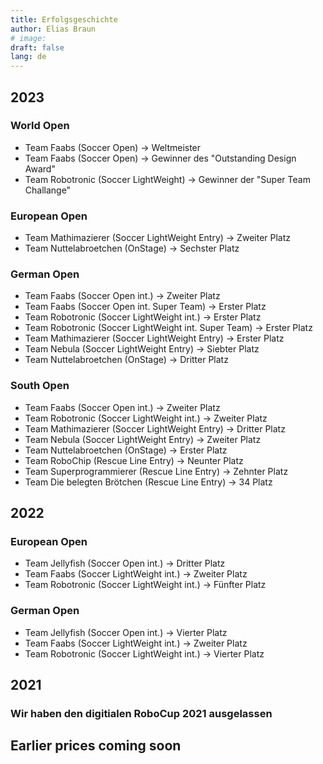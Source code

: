 ```yaml
---
title: Erfolgsgeschichte
author: Elias Braun
# image:
draft: false
lang: de
---
```


## 2023
### World Open
 - Team Faabs (Soccer Open) &rarr; Weltmeister
 - Team Faabs (Soccer Open) &rarr; Gewinner des "Outstanding Design Award"
 - Team Robotronic (Soccer LightWeight) &rarr; Gewinner der "Super Team Challange"

### European Open
 - Team Mathimazierer (Soccer LightWeight Entry) &rarr; Zweiter Platz
 - Team Nuttelabroetchen (OnStage) &rarr; Sechster Platz

### German Open
 - Team Faabs (Soccer Open int.) &rarr; Zweiter Platz
 - Team Faabs (Soccer Open int. Super Team) &rarr; Erster Platz
 - Team Robotronic (Soccer LightWeight int.) &rarr; Erster Platz
 - Team Robotronic (Soccer LightWeight int. Super Team) &rarr; Erster Platz
 - Team Mathimazierer (Soccer LightWeight Entry) &rarr; Erster Platz
 - Team Nebula (Soccer LightWeight Entry) &rarr; Siebter Platz
 - Team Nuttelabroetchen (OnStage) &rarr; Dritter Platz

### South Open
 - Team Faabs (Soccer Open int.) &rarr; Zweiter Platz
 - Team Robotronic (Soccer LightWeight int.) &rarr; Zweiter Platz
 - Team Mathimazierer (Soccer LightWeight Entry) &rarr; Dritter Platz
 - Team Nebula (Soccer LightWeight Entry) &rarr; Zweiter Platz
 - Team Nuttelabroetchen (OnStage) &rarr; Erster Platz
 - Team RoboChip (Rescue Line Entry) &rarr; Neunter Platz
 - Team Superprogrammierer (Rescue Line Entry) &rarr; Zehnter Platz
 - Team Die belegten Brötchen (Rescue Line Entry) &rarr; 34 Platz



## 2022
### European Open
 - Team Jellyfish (Soccer Open int.) &rarr; Dritter Platz
 - Team Faabs (Soccer LightWeight int.) &rarr; Zweiter Platz
 - Team Robotronic (Soccer LightWeight int.) &rarr; Fünfter Platz 

### German Open
 - Team Jellyfish (Soccer Open int.) &rarr; Vierter Platz
 - Team Faabs (Soccer LightWeight int.) &rarr; Zweiter Platz
 - Team Robotronic (Soccer LightWeight int.) &rarr; Vierter Platz 

## 2021
### Wir haben den digitialen RoboCup 2021 ausgelassen

## Earlier prices coming soon